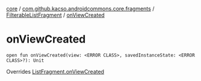 [core](../../index.md) / [com.github.kacso.androidcommons.core.fragments](../index.md) / [FilterableListFragment](index.md) / [onViewCreated](.)

# onViewCreated

`open fun onViewCreated(view: <ERROR CLASS>, savedInstanceState: <ERROR CLASS>?): Unit`

Overrides [ListFragment.onViewCreated](../-list-fragment/on-view-created.md)

